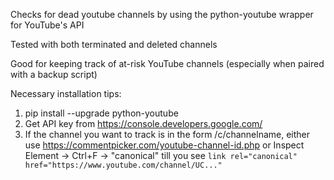 Checks for dead youtube channels by using the python-youtube wrapper for YouTube's API

Tested with both terminated and deleted channels

Good for keeping track of at-risk YouTube channels (especially when paired with a backup script)

Necessary installation tips:
1. pip install --upgrade python-youtube
2. Get API key from https://console.developers.google.com/
3. If the channel you want to track is in the form /c/channelname, either use https://commentpicker.com/youtube-channel-id.php or Inspect Element -> Ctrl+F -> "canonical" till you see `link rel="canonical" href="https://www.youtube.com/channel/UC..."`
